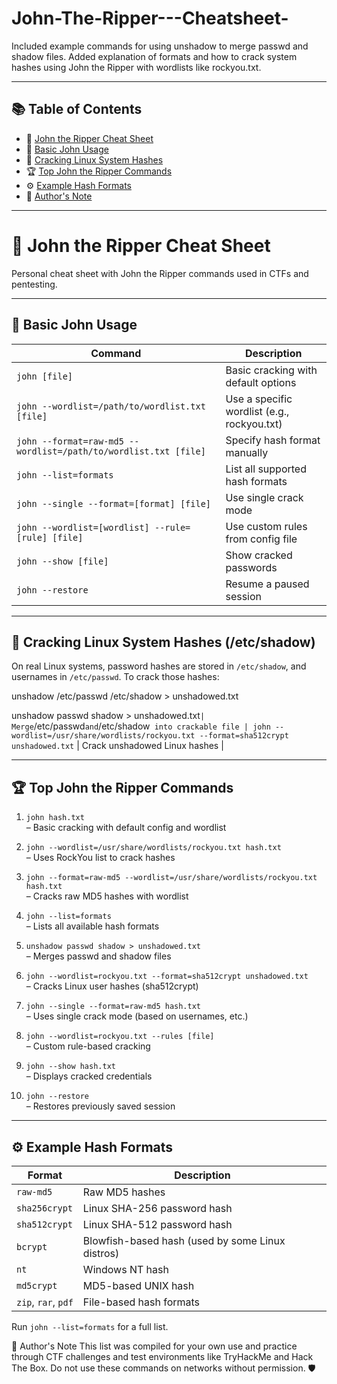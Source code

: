 # John-The-Ripper---Cheatsheet-
Included example commands for using unshadow to merge passwd and shadow files. Added explanation of formats and how to crack system hashes using John the Ripper with wordlists like rockyou.txt.

---

## 📚 Table of Contents

- 🧠 [John the Ripper Cheat Sheet](#john-the-ripper-cheat-sheet)
- 🔑 [Basic John Usage](#basic-john-usage)
- 🧪 [Cracking Linux System Hashes](#cracking-linux-system-hashes-etcpasswd-etcshadow)
- 🏆 [Top John the Ripper Commands](#top-john-the-ripper-commands)
- ⚙️ [Example Hash Formats](#example-hash-formats)
- 💬 [Author's Note](#authors-note)



---


# 🧠 John the Ripper Cheat Sheet
Personal cheat sheet with John the Ripper commands used in CTFs and pentesting.

---

## 🔑 Basic John Usage

| Command | Description |
|--------|-------------|
| `john [file]` | Basic cracking with default options |
| `john --wordlist=/path/to/wordlist.txt [file]` | Use a specific wordlist (e.g., rockyou.txt) |
| `john --format=raw-md5 --wordlist=/path/to/wordlist.txt [file]` | Specify hash format manually |
| `john --list=formats` | List all supported hash formats |
| `john --single --format=[format] [file]` | Use single crack mode |
| `john --wordlist=[wordlist] --rule=[rule] [file]` | Use custom rules from config file |
| `john --show [file]` | Show cracked passwords |
| `john --restore` | Resume a paused session |

---

## 🧪 Cracking Linux System Hashes (/etc/shadow)

On real Linux systems, password hashes are stored in `/etc/shadow`, and usernames in `/etc/passwd`.
To crack those hashes:

unshadow /etc/passwd /etc/shadow > unshadowed.txt

unshadow passwd shadow > unshadowed.txt` | Merge `/etc/passwd` and `/etc/shadow` into crackable file |
john --wordlist=/usr/share/wordlists/rockyou.txt --format=sha512crypt unshadowed.txt` | Crack unshadowed Linux hashes |

---

## 🏆 Top John the Ripper Commands

1. `john hash.txt`  
   – Basic cracking with default config and wordlist

2. `john --wordlist=/usr/share/wordlists/rockyou.txt hash.txt`  
   – Uses RockYou list to crack hashes

3. `john --format=raw-md5 --wordlist=/usr/share/wordlists/rockyou.txt hash.txt`  
   – Cracks raw MD5 hashes with wordlist

4. `john --list=formats`  
   – Lists all available hash formats

5. `unshadow passwd shadow > unshadowed.txt`  
   – Merges passwd and shadow files

6. `john --wordlist=rockyou.txt --format=sha512crypt unshadowed.txt`  
   – Cracks Linux user hashes (sha512crypt)

7. `john --single --format=raw-md5 hash.txt`  
   – Uses single crack mode (based on usernames, etc.)

8. `john --wordlist=rockyou.txt --rules [file]`  
   – Custom rule-based cracking

9. `john --show hash.txt`  
   – Displays cracked credentials

10. `john --restore`  
    – Restores previously saved session

---

## ⚙️ Example Hash Formats

| Format | Description |
|--------|-------------|
| `raw-md5` | Raw MD5 hashes |
| `sha256crypt` | Linux SHA-256 password hash |
| `sha512crypt` | Linux SHA-512 password hash |
| `bcrypt` | Blowfish-based hash (used by some Linux distros) |
| `nt` | Windows NT hash |
| `md5crypt` | MD5-based UNIX hash |
| `zip`, `rar`, `pdf` | File-based hash formats |

Run `john --list=formats` for a full list.



💬 Author's Note
This list was compiled for your own use and practice through CTF challenges and test environments like TryHackMe and Hack The Box.
Do not use these commands on networks without permission. 🛡️
